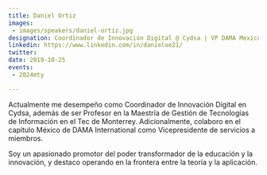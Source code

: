 ```yaml
---
title: Daniel Ortiz
images:
 - images/speakers/daniel-ortiz.jpg
designation: Coordinador de Innovación Digital @ Cydsa | VP DAMA Mexico
linkedin: https://www.linkedin.com/in/danieloe21/
twitter: 
date: 2019-10-25
events:
 - 2024mty

---
```

 
Actualmente me desempeño como Coordinador de Innovación Digital en Cydsa, además de ser Profesor en la Maestría de Gestión de Tecnologías de Información en el Tec de Monterrey. Adicionalmente, colaboro en el capítulo México de DAMA International como Vicepresidente de servicios a miembros.

Soy un apasionado promotor del poder transformador de la educación y la innovación, y destaco operando en la frontera entre la teoría y la aplicación.
